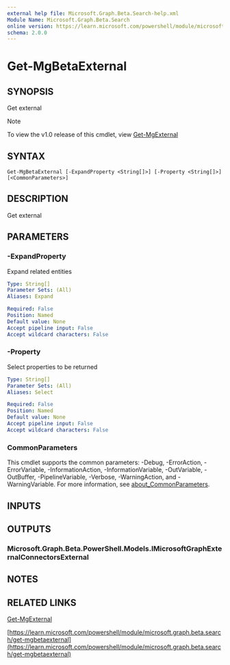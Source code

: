 ```yaml
---
external help file: Microsoft.Graph.Beta.Search-help.xml
Module Name: Microsoft.Graph.Beta.Search
online version: https://learn.microsoft.com/powershell/module/microsoft.graph.beta.search/get-mgbetaexternal
schema: 2.0.0
---
```


# Get-MgBetaExternal

## SYNOPSIS
Get external

> [!NOTE]
> To view the v1.0 release of this cmdlet, view [Get-MgExternal](/powershell/module/Microsoft.Graph.Search/Get-MgExternal?view=graph-powershell-1.0)

## SYNTAX

```
Get-MgBetaExternal [-ExpandProperty <String[]>] [-Property <String[]>] [<CommonParameters>]
```

## DESCRIPTION
Get external

## PARAMETERS

### -ExpandProperty
Expand related entities

```yaml
Type: String[]
Parameter Sets: (All)
Aliases: Expand

Required: False
Position: Named
Default value: None
Accept pipeline input: False
Accept wildcard characters: False
```

### -Property
Select properties to be returned

```yaml
Type: String[]
Parameter Sets: (All)
Aliases: Select

Required: False
Position: Named
Default value: None
Accept pipeline input: False
Accept wildcard characters: False
```

### CommonParameters
This cmdlet supports the common parameters: -Debug, -ErrorAction, -ErrorVariable, -InformationAction, -InformationVariable, -OutVariable, -OutBuffer, -PipelineVariable, -Verbose, -WarningAction, and -WarningVariable. For more information, see [about_CommonParameters](http://go.microsoft.com/fwlink/?LinkID=113216).

## INPUTS

## OUTPUTS

### Microsoft.Graph.Beta.PowerShell.Models.IMicrosoftGraphExternalConnectorsExternal
## NOTES

## RELATED LINKS
[Get-MgExternal](/powershell/module/Microsoft.Graph.Search/Get-MgExternal?view=graph-powershell-1.0)

[https://learn.microsoft.com/powershell/module/microsoft.graph.beta.search/get-mgbetaexternal](https://learn.microsoft.com/powershell/module/microsoft.graph.beta.search/get-mgbetaexternal)


